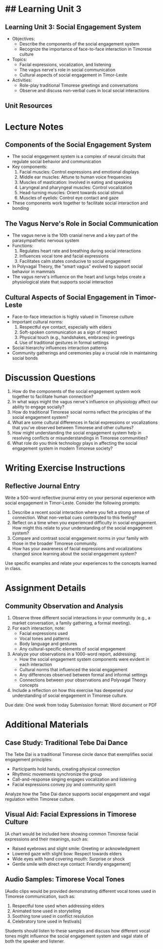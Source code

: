 # ## Learning Unit 3

## Learning Unit 3: Social Engagement System
- Objectives:
  * Describe the components of the social engagement system
  * Recognize the importance of face-to-face interaction in Timorese culture
- Topics:
  * Facial expressions, vocalization, and listening
  * The vagus nerve's role in social communication
  * Cultural aspects of social engagement in Timor-Leste
- Activities:
  * Role-play traditional Timorese greetings and conversations
  * Observe and discuss non-verbal cues in local social interactions

## Unit Resources

# Lecture Notes

## Components of the Social Engagement System

- The social engagement system is a complex of neural circuits that regulate social behavior and communication
- Key components:
  1. Facial muscles: Control expressions and emotional displays
  2. Middle ear muscles: Attune to human voice frequencies
  3. Muscles of mastication: Involved in eating and speaking
  4. Laryngeal and pharyngeal muscles: Control vocalization
  5. Head-turning muscles: Orient towards social stimuli
  6. Muscles of eyelids: Control eye contact and gaze
- These components work together to facilitate social interaction and bonding

## The Vagus Nerve's Role in Social Communication

- The vagus nerve is the 10th cranial nerve and a key part of the parasympathetic nervous system
- Functions:
  1. Regulates heart rate and breathing during social interactions
  2. Influences vocal tone and facial expressions
  3. Facilitates calm states conducive to social engagement
- In Polyvagal Theory, the "smart vagus" evolved to support social behavior in mammals
- The vagus nerve's influence on the heart and lungs helps create a physiological state that supports social interaction

## Cultural Aspects of Social Engagement in Timor-Leste

- Face-to-face interaction is highly valued in Timorese culture
- Important cultural norms:
  1. Respectful eye contact, especially with elders
  2. Soft-spoken communication as a sign of respect
  3. Physical touch (e.g., handshakes, embraces) in greetings
  4. Use of traditional gestures in formal settings
- Social hierarchy influences interaction patterns
- Community gatherings and ceremonies play a crucial role in maintaining social bonds

# Discussion Questions

1. How do the components of the social engagement system work together to facilitate human connection?
2. In what ways might the vagus nerve's influence on physiology affect our ability to engage socially?
3. How do traditional Timorese social norms reflect the principles of the social engagement system?
4. What are some cultural differences in facial expressions or vocalizations that you've observed between Timorese and other cultures?
5. How might understanding the social engagement system help in resolving conflicts or misunderstandings in Timorese communities?
6. What role do you think technology plays in affecting the social engagement system in modern Timorese society?

# Writing Exercise Instructions

## Reflective Journal Entry

Write a 500-word reflective journal entry on your personal experience with social engagement in Timor-Leste. Consider the following prompts:

1. Describe a recent social interaction where you felt a strong sense of connection. What non-verbal cues contributed to this feeling?
2. Reflect on a time when you experienced difficulty in social engagement. How might this relate to your understanding of the social engagement system?
3. Compare and contrast social engagement norms in your family with those in the broader Timorese community.
4. How has your awareness of facial expressions and vocalizations changed since learning about the social engagement system?

Use specific examples and relate your experiences to the concepts learned in class.

# Assignment Details

## Community Observation and Analysis

1. Observe three different social interactions in your community (e.g., a market conversation, a family gathering, a formal meeting).
2. For each interaction, note:
   - Facial expressions used
   - Vocal tones and patterns
   - Body language and gestures
   - Any cultural-specific elements of social engagement
3. Analyze your observations in a 1000-word report, addressing:
   - How the social engagement system components were evident in each interaction
   - Cultural norms that influenced the social engagement
   - Any differences observed between formal and informal settings
   - Connections between your observations and Polyvagal Theory concepts
4. Include a reflection on how this exercise has deepened your understanding of social engagement in Timorese culture.

Due date: One week from today
Submission format: Word document or PDF

# Additional Materials

## Case Study: Traditional Tebe Dai Dance

The Tebe Dai is a traditional Timorese circle dance that exemplifies social engagement principles:

- Participants hold hands, creating physical connection
- Rhythmic movements synchronize the group
- Call-and-response singing engages vocalization and listening
- Facial expressions convey joy and community spirit

Analyze how the Tebe Dai dance supports social engagement and vagal regulation within Timorese culture.

## Visual Aid: Facial Expressions in Timorese Culture

[A chart would be included here showing common Timorese facial expressions and their meanings, such as:
- Raised eyebrows and slight smile: Greeting or acknowledgment
- Lowered gaze with slight bow: Respect towards elders
- Wide eyes with hand covering mouth: Surprise or shock
- Gentle smile with direct eye contact: Friendly engagement]

## Audio Samples: Timorese Vocal Tones

[Audio clips would be provided demonstrating different vocal tones used in Timorese communication, such as:
1. Respectful tone used when addressing elders
2. Animated tone used in storytelling
3. Soothing tone used in conflict resolution
4. Celebratory tone used in festivals]

Students should listen to these samples and discuss how different vocal tones might influence the social engagement system and vagal state of both the speaker and listener.